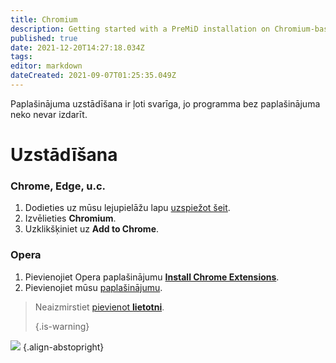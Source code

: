 ```yaml
---
title: Chromium
description: Getting started with a PreMiD installation on Chromium-based browsers
published: true
date: 2021-12-20T14:27:18.034Z
tags:
editor: markdown
dateCreated: 2021-09-07T01:25:35.049Z
---
```


Paplašinājuma uzstādīšana ir ļoti svarīga, jo programma bez paplašinājuma neko nevar izdarīt.

# Uzstādīšana
### Chrome, Edge, u.c.
1. Dodieties uz mūsu lejupielāžu lapu [uzspiežot šeit](https://premid.app/downloads).
2. Izvēlieties **Chromium**.
3. Uzklikšķiniet uz **Add to Chrome**.

### Opera
1. Pievienojiet Opera paplašinājumu **[Install Chrome Extensions](https://addons.opera.com/en/extensions/details/install-chrome-extensions/)**.
2. Pievienojiet mūsu [paplašinājumu](https://premid.app/downloads).

> Neaizmirstiet [pievienot **lietotni**](/install). 
> 
> {.is-warning}

![](https://img.icons8.com/color/2x/chrome.png) {.align-abstopright}
